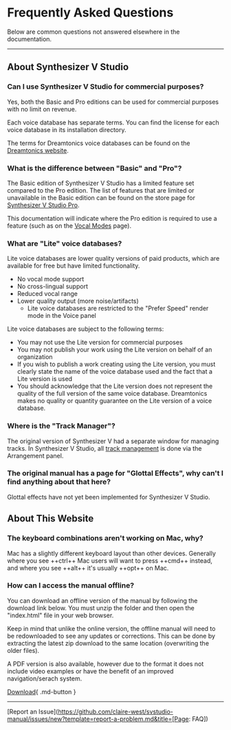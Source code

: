 # Frequently Asked Questions

Below are common questions not answered elsewhere in the documentation.

---

## About Synthesizer V Studio

### Can I use Synthesizer V Studio for commercial purposes?
Yes, both the Basic and Pro editions can be used for commercial purposes with no limit on revenue.

Each voice database has separate terms. You can find the license for each voice database in its installation directory.

The terms for Dreamtonics voice databases can be found on the [Dreamtonics website](https://dreamtonics.com/en/terms/).

### What is the difference between "Basic" and "Pro"?

The Basic edition of Synthesizer V Studio has a limited feature set compared to the Pro edition. The list of features that are limited or unavailable in the Basic edition can be found on the store page for [Synthesizer V Studio Pro](https://store.dreamtonics.com/product/editor-svstudio-pro/).

This documentation will indicate where the Pro edition is required to use a feature (such as on the [Vocal Modes](ai-functions/vocal-modes.md) page).

### What are "Lite" voice databases?
Lite voice databases are lower quality versions of paid products, which are available for free but have limited functionality.

- No vocal mode support
- No cross-lingual support
- Reduced vocal range
- Lower quality output (more noise/artifacts)
    - Lite voice databases are restricted to the "Prefer Speed" render mode in the Voice panel

Lite voice databases are subject to the following terms:

- You may not use the Lite version for commercial purposes
- You may not publish your work using the Lite version on behalf of an organization
- If you wish to publish a work creating using the Lite version, you must clearly state the name of the voice database used and the fact that a Lite version is used
- You should acknowledge that the Lite version does not represent the quality of the full version of the same voice database. Dreamtonics makes no quality or quantity guarantee on the Lite version of a voice database.

### Where is the "Track Manager"?

The original version of Synthesizer V had a separate window for managing tracks. In Synthesizer V Studio, all [track management](quickstart/managing-tracks.md) is done via the Arrangement panel.

### The original manual has a page for "Glottal Effects", why can't I find anything about that here?

Glottal effects have not yet been implemented for Synthesizer V Studio.

## About This Website

### The keyboard combinations aren't working on Mac, why?

Mac has a slightly different keyboard layout than other devices. Generally where you see ++ctrl++ Mac users will want to press ++cmd++ instead, and where you see ++alt++ it's usually ++opt++ on Mac.

### How can I access the manual offline?

You can download an offline version of the manual by following the download link below. You must unzip the folder and then open the "index.html" file in your web browser.

Keep in mind that unlike the online version, the offline manual will need to be redownloaded to see any updates or corrections. This can be done by extracting the latest zip download to the same location (overwriting the older files).

A PDF version is also available, however due to the format it does not include video examples or have the benefit of an improved navigation/serach system.

[Download](https://github.com/claire-west/svstudio-manual/releases/tag/latest){ .md-button }

---

[Report an Issue](https://github.com/claire-west/svstudio-manual/issues/new?template=report-a-problem.md&title=[Page: FAQ])
